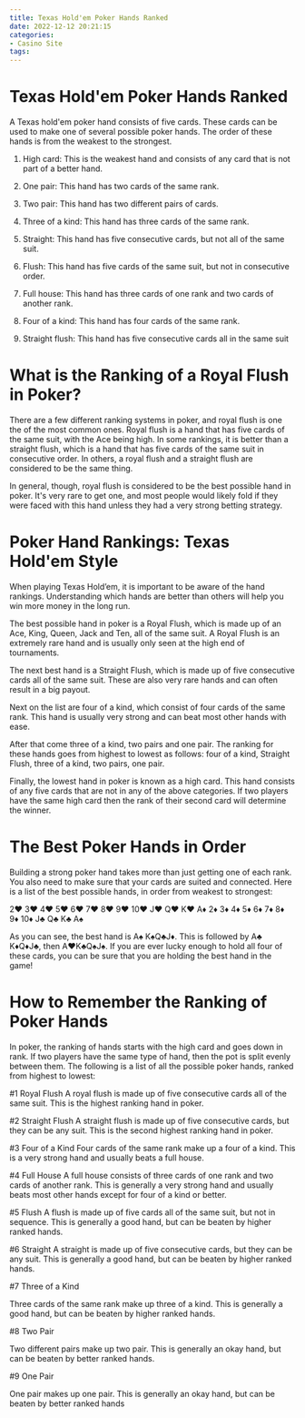 ```yaml
---
title: Texas Hold'em Poker Hands Ranked
date: 2022-12-12 20:21:15
categories:
- Casino Site
tags:
---
```



#  Texas Hold'em Poker Hands Ranked

A Texas hold'em poker hand consists of five cards. These cards can be used to make one of several possible poker hands. The order of these hands is from the weakest to the strongest.

1. High card: This is the weakest hand and consists of any card that is not part of a better hand.

2. One pair: This hand has two cards of the same rank.

3. Two pair: This hand has two different pairs of cards.

4. Three of a kind: This hand has three cards of the same rank.

5. Straight: This hand has five consecutive cards, but not all of the same suit.

6. Flush: This hand has five cards of the same suit, but not in consecutive order.

7. Full house: This hand has three cards of one rank and two cards of another rank.

8. Four of a kind: This hand has four cards of the same rank.

9) Straight flush: This hand has five consecutive cards all in the same suit

#  What is the Ranking of a Royal Flush in Poker?

There are a few different ranking systems in poker, and royal flush is one the of the most common ones. Royal flush is a hand that has five cards of the same suit, with the Ace being high. In some rankings, it is better than a straight flush, which is a hand that has five cards of the same suit in consecutive order. In others, a royal flush and a straight flush are considered to be the same thing.

In general, though, royal flush is considered to be the best possible hand in poker. It's very rare to get one, and most people would likely fold if they were faced with this hand unless they had a very strong betting strategy.

#  Poker Hand Rankings: Texas Hold'em Style

When playing Texas Hold’em, it is important to be aware of the hand rankings. Understanding which hands are better than others will help you win more money in the long run.

The best possible hand in poker is a Royal Flush, which is made up of an Ace, King, Queen, Jack and Ten, all of the same suit. A Royal Flush is an extremely rare hand and is usually only seen at the high end of tournaments.

The next best hand is a Straight Flush, which is made up of five consecutive cards all of the same suit. These are also very rare hands and can often result in a big payout.

Next on the list are four of a kind, which consist of four cards of the same rank. This hand is usually very strong and can beat most other hands with ease.

After that come three of a kind, two pairs and one pair. The ranking for these hands goes from highest to lowest as follows: four of a kind, Straight Flush, three of a kind, two pairs, one pair.

Finally, the lowest hand in poker is known as a high card. This hand consists of any five cards that are not in any of the above categories. If two players have the same high card then the rank of their second card will determine the winner.

#  The Best Poker Hands in Order

Building a strong poker hand takes more than just getting one of each rank. You also need to make sure that your cards are suited and connected. Here is a list of the best possible hands, in order from weakest to strongest:

2♥ 3♥ 4♥ 5♥ 6♥ 7♥ 8♥ 9♥ 10♥ J♥ Q♥ K♥ A♦ 2♦ 3♦ 4♦ 5♦ 6♦ 7♦ 8♦ 9♦ 10♦ J♣ Q♣ K♣ A♠

As you can see, the best hand is A♠ K♠Q♣J♦. This is followed by A♣ K♦Q♦J♣, then A♥K♣Q♠J♠. If you are ever lucky enough to hold all four of these cards, you can be sure that you are holding the best hand in the game!

#  How to Remember the Ranking of Poker Hands

In poker, the ranking of hands starts with the high card and goes down in rank. If two players have the same type of hand, then the pot is split evenly between them. The following is a list of all the possible poker hands, ranked from highest to lowest:

#1 Royal Flush
A royal flush is made up of five consecutive cards all of the same suit. This is the highest ranking hand in poker.

#2 Straight Flush
A straight flush is made up of five consecutive cards, but they can be any suit. This is the second highest ranking hand in poker.

#3 Four of a Kind
Four cards of the same rank make up a four of a kind. This is a very strong hand and usually beats a full house.

#4 Full House
A full house consists of three cards of one rank and two cards of another rank. This is generally a very strong hand and usually beats most other hands except for four of a kind or better.

#5 Flush
A flush is made up of five cards all of the same suit, but not in sequence. This is generally a good hand, but can be beaten by higher ranked hands.

#6 Straight
A straight is made up of five consecutive cards, but they can be any suit. This is generally a good hand, but can be beaten by higher ranked hands.  

 #7 Three of a Kind  

Three cards of the same rank make up three of a kind. This is generally a good hand, but can be beaten by higher ranked hands. 

 #8 Two Pair  

Two different pairs make up two pair. This is generally an okay hand, but can be beaten by better ranked hands. 

 #9 One Pair  

One pair makes up one pair. This is generally an okay hand, but can be beaten by better ranked hands